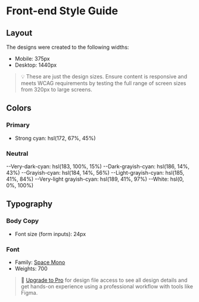 # Front-end Style Guide

## Layout

The designs were created to the following widths:

- Mobile: 375px
- Desktop: 1440px

> 💡 These are just the design sizes. Ensure content is responsive and meets WCAG requirements by testing the full range of screen sizes from 320px to large screens.

## Colors

### Primary

- Strong cyan: hsl(172, 67%, 45%)

### Neutral

--Very-dark-cyan: hsl(183, 100%, 15%)
--Dark-grayish-cyan: hsl(186, 14%, 43%)
--Grayish-cyan: hsl(184, 14%, 56%)
--Light-grayish-cyan: hsl(185, 41%, 84%)
--Very-light grayish-cyan: hsl(189, 41%, 97%)
--White: hsl(0, 0%, 100%)

## Typography

### Body Copy

- Font size (form inputs): 24px

### Font

- Family: [Space Mono](https://fonts.google.com/specimen/Space+Mono)
- Weights: 700

> 💎 [Upgrade to Pro](https://www.frontendmentor.io/pro?ref=style-guide) for design file access to see all design details and get hands-on experience using a professional workflow with tools like Figma.
